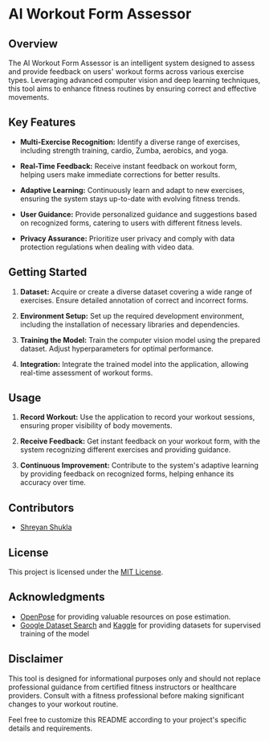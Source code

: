 # AI Workout Form Assessor

## Overview

The AI Workout Form Assessor is an intelligent system designed to assess and provide feedback on users' workout forms across various exercise types. Leveraging advanced computer vision and deep learning techniques, this tool aims to enhance fitness routines by ensuring correct and effective movements.

## Key Features

- **Multi-Exercise Recognition:**
  Identify a diverse range of exercises, including strength training, cardio, Zumba, aerobics, and yoga.

- **Real-Time Feedback:**
  Receive instant feedback on workout form, helping users make immediate corrections for better results.

- **Adaptive Learning:**
  Continuously learn and adapt to new exercises, ensuring the system stays up-to-date with evolving fitness trends.

- **User Guidance:**
  Provide personalized guidance and suggestions based on recognized forms, catering to users with different fitness levels.

- **Privacy Assurance:**
  Prioritize user privacy and comply with data protection regulations when dealing with video data.

## Getting Started

1. **Dataset:**
   Acquire or create a diverse dataset covering a wide range of exercises. Ensure detailed annotation of correct and incorrect forms.

2. **Environment Setup:**
   Set up the required development environment, including the installation of necessary libraries and dependencies.

3. **Training the Model:**
   Train the computer vision model using the prepared dataset. Adjust hyperparameters for optimal performance.

4. **Integration:**
   Integrate the trained model into the application, allowing real-time assessment of workout forms.

## Usage

1. **Record Workout:**
   Use the application to record your workout sessions, ensuring proper visibility of body movements.

2. **Receive Feedback:**
   Get instant feedback on your workout form, with the system recognizing different exercises and providing guidance.

3. **Continuous Improvement:**
   Contribute to the system's adaptive learning by providing feedback on recognized forms, helping enhance its accuracy over time.

## Contributors

- [Shreyan Shukla](github.com/shreyan01)

## License

This project is licensed under the [MIT License](LICENSE.md).

## Acknowledgments

- [OpenPose](https://github.com/CMU-Perceptual-Computing-Lab/openpose) for providing valuable resources on pose estimation.
- [Google Dataset Search](https://datasetsearch.research.google.com/) and [Kaggle](kaggle.com/datasets) for providing datasets for supervised training of the model

## Disclaimer

This tool is designed for informational purposes only and should not replace professional guidance from certified fitness instructors or healthcare providers. Consult with a fitness professional before making significant changes to your workout routine.

Feel free to customize this README according to your project's specific details and requirements.